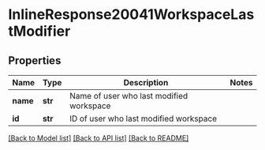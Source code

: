 # InlineResponse20041WorkspaceLastModifier

## Properties
Name | Type | Description | Notes
------------ | ------------- | ------------- | -------------
**name** | **str** | Name of user who last modified workspace | 
**id** | **str** | ID of user who last modified workspace | 

[[Back to Model list]](../README.md#documentation-for-models) [[Back to API list]](../README.md#documentation-for-api-endpoints) [[Back to README]](../README.md)


